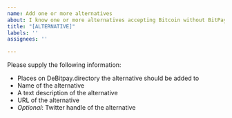 ```yaml
---
name: Add one or more alternatives
about: I know one or more alternatives accepting Bitcoin without BitPay
title: "[ALTERNATIVE]"
labels: ''
assignees: ''

---
```


Please supply the following information:

* Places on DeBitpay.directory the alternative should be added to
* Name of the alternative
* A text description of the alternative
* URL of the alternative
* _Optional_: Twitter handle of the alternative
